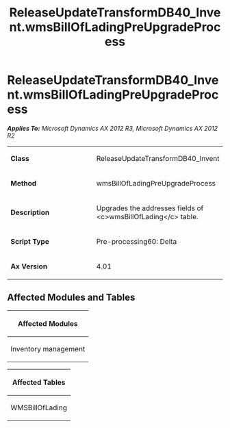 ﻿---
title: ReleaseUpdateTransformDB40_Invent.wmsBillOfLadingPreUpgradeProcess
TOCTitle: ReleaseUpdateTransformDB40_Invent.wmsBillOfLadingPreUpgradeProcess
ms:assetid: d12d4a1b-e22e-7b8c-89c5-0ace5de6e501
ms:mtpsurl: https://msdn.microsoft.com/en-us/library/JJ686924(v=AX.60)
ms:contentKeyID: 49711374
ms.date: 05/18/2015
mtps_version: v=AX.60
---

# ReleaseUpdateTransformDB40\_Invent.wmsBillOfLadingPreUpgradeProcess 


_**Applies To:** Microsoft Dynamics AX 2012 R3, Microsoft Dynamics AX 2012 R2_

<table>
<colgroup>
<col style="width: 50%" />
<col style="width: 50%" />
</colgroup>
<tbody>
<tr class="odd">
<td><p><strong>Class</strong></p></td>
<td><p>ReleaseUpdateTransformDB40_Invent</p></td>
</tr>
<tr class="even">
<td><p><strong>Method</strong></p></td>
<td><p>wmsBillOfLadingPreUpgradeProcess</p></td>
</tr>
<tr class="odd">
<td><p><strong>Description</strong></p></td>
<td><p>Upgrades the addresses fields of &lt;c&gt;wmsBillOfLading&lt;/c&gt; table.</p></td>
</tr>
<tr class="even">
<td><p><strong>Script Type</strong></p></td>
<td><p>Pre-processing60: Delta</p></td>
</tr>
<tr class="odd">
<td><p><strong>Ax Version</strong></p></td>
<td><p>4.01</p></td>
</tr>
</tbody>
</table>


## Affected Modules and Tables

<table>
<colgroup>
<col style="width: 100%" />
</colgroup>
<thead>
<tr class="header">
<th><p>Affected Modules</p></th>
</tr>
</thead>
<tbody>
<tr class="odd">
<td><p>Inventory management</p></td>
</tr>
</tbody>
</table>


<table>
<colgroup>
<col style="width: 100%" />
</colgroup>
<thead>
<tr class="header">
<th><p>Affected Tables</p></th>
</tr>
</thead>
<tbody>
<tr class="odd">
<td><p>WMSBillOfLading</p></td>
</tr>
</tbody>
</table>

  


